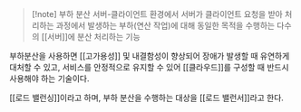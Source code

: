 > [!note] 부하 분산
> 서버-클라이언트 환경에서 서버가 클라이언트 요청을 받아 처리하는 과정에서 발생하는 부하(연산 작업)에 대해 동일한 목적을 수행하는 다수의 [[서버]]에 분산 처리하는 기능

부하분산을 사용하면 [[고가용성]] 및 내결함성이 향상되어 장애가 발생할 때 유연하게 대처할 수 있고, 서비스를 안정적으로 유지할 수 있어 [[클라우드]]를 구성할 때 반드시 사용해야 하는 기술이다.

[[로드 밸런싱]]이라고 하며, 부하 분산을 수행하는 대상을 [[로드 밸런서]]라고 한다.
